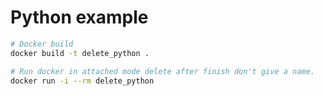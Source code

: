# Python example

```bash
# Docker build
docker build -t delete_python .
```

```bash
# Run docker in attached mode delete after finish don't give a name.
docker run -i --rm delete_python
```